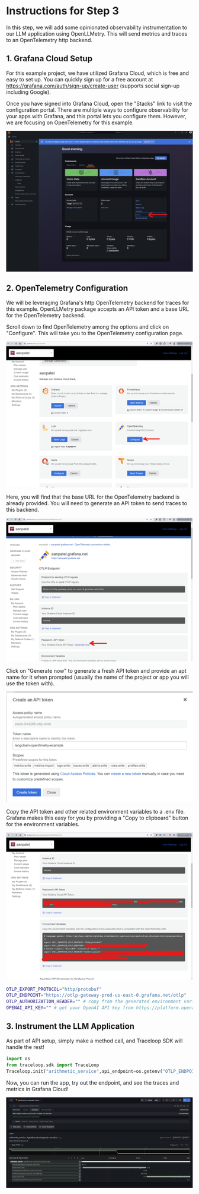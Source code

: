 # Instructions for Step 3

In this step, we will add some opinionated observability instrumentation to our LLM application using OpenLLMetry. This will send metrics and traces to an OpenTelemetry http backend.

## 1. Grafana Cloud Setup

For this example project, we have utilized Grafana Cloud, which is free and easy to set up. You can quickly sign up for a free account at https://grafana.com/auth/sign-up/create-user (supports social sign-up including Google).

Once you have signed into Grafana Cloud, open the "Stacks" link to visit the configuration portal. There are multiple ways to configure observability for your apps with Grafana, and this portal lets you configure them. However, we are focusing on OpenTelemetry for this example.

![Grafana Cloud Dashboard - click the "Stacks" link](step-3-grafana-home.png)


## 2. OpenTelemetry Configuration

We will be leveraging Grafana's http OpenTelemetry backend for traces for this example. OpenLLMetry package accepts an API token and a base URL for the OpenTelemetry backend.

Scroll down to find OpenTelemetry among the options and click on "Configure". This will take you to the OpenTelemetry configuration page.

![Click on "Configure" for the OpenTelemetry option](step-3-opentelemetry-config-btn.png)

Here, you will find that the base URL for the OpenTelemetry backend is already provided. You will need to generate an API token to send traces to this backend.

![Click on "Generate now"](step-3-opentelemetry-generate-btn.png)

Click on "Generate now" to generate a fresh API token and provide an apt name for it when prompted (usually the name of the project or app you will use the token with).

![Create the API token with an apt name](step-3-opentelemetry-token-1.png)

Copy the API token and other related environment variables to a .env file. Grafana makes this easy for you by providing a "Copy to clipboard" button for the environment variables.

![Copy the environment variables](step-3-opentelemetry-token-2.png)

```bash
OTLP_EXPORT_PROTOCOL="http/protobuf"
OTLP_ENDPOINT="https://otlp-gateway-prod-us-east-0.grafana.net/otlp"
OTLP_AUTHORIZATION_HEADER="" # copy from the generated environment variables. For Grafana, "Basic <base64-encoded-token>" is verified to work.
OPENAI_API_KEY="" # get your OpenAI API key from https://platform.openai.com/account/api-keys
```

## 3. Instrument the LLM Application

As part of API setup, simply make a method call, and Traceloop SDK will handle the rest!

```python
import os
from traceloop.sdk import TraceLoop
Traceloop.init("arithmetic_service",api_endpoint=os.getenv("OTLP_ENDPOINT"), headers={"Authorization": os.getenv("OTLP_AUTHORIZATION_HEADER")})
```

Now, you can run the app, try out the endpoint, and see the traces and metrics in Grafana Cloud!

![Grafana cloud traces](step-3-grafana-traces.png)